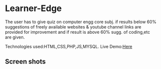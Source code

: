 # Learner-Edge
The user has to give quiz on computer engg core subj. if results below 60% suggestions of freely available websites & youtube channel links are provided for improvement and if result is above 60% sugg. of coding,etc are given.

Technologies used:HTML,CSS,PHP,JS,MYSQL.
Live Demo:[Here](https://learneredge.000webhostapp.com/) 
## Screen shots 
